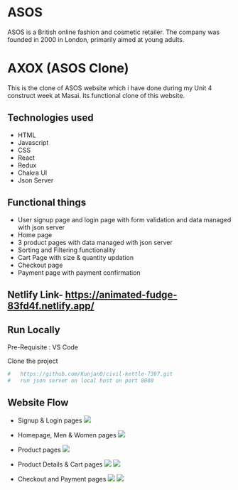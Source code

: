 # ASOS

ASOS is a British online fashion and cosmetic retailer. The company was founded in 2000 in London, primarily aimed at young adults.

# AXOX (ASOS Clone)

This is the clone of ASOS website which i have done during my Unit 4 construct week at Masai. Its functional clone of this website. 
## Technologies used

- HTML
- Javascript
- CSS
- React
- Redux
- Chakra UI
- Json Server

## Functional things

- User signup page and login page with form validation and data managed with json server
- Home page
- 3 product pages with data managed with json server
- Sorting and Filtering functionality
- Cart Page with size & quantity updation
- Checkout page 
- Payment page with payment confirmation

## Netlify Link- https://animated-fudge-83fd4f.netlify.app/


## Run Locally

Pre-Requisite : 
VS Code

Clone the project

```bash
#   https://github.com/Kunjan0/civil-kettle-7397.git
#   run json server on local host on port 8080
```


## Website Flow

- Signup & Login pages
![](./src//assets/LoginPage.png)

- Homepage, Men & Women pages 
![](./src//assets/Menpage.png)

- Product pages 
![](./src//assets/ProductsPage.png)

- Product Details & Cart pages 
![](./src//assets/ProductDetailsPage.png)
![](./src//assets/CartPage.png)

-  Checkout and Payment pages
![](./src//assets/CheckoutPage.png)
![](./src//assets/PaymentPage.png)

